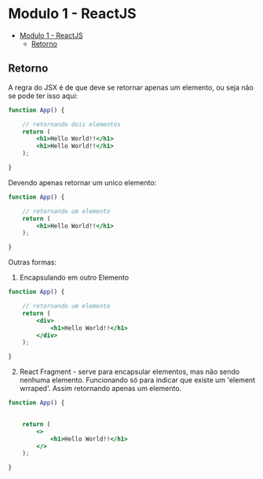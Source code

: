 # Modulo 1 - ReactJS

<!-- TOC -->
* [Modulo 1 - ReactJS](#modulo-1---reactjs)
  * [Retorno](#retorno)
<!-- TOC -->


## Retorno

A regra do JSX é de que deve se retornar apenas um elemento, ou seja não se pode ter isso aqui:

```jsx
function App() {

	// retornando dois elementos
	return ( 
		<h1>Hello World!!</h1>
		<h1>Hello World!!</h1>
	);

}
```

Devendo apenas retornar um unico elemento:

```jsx
function App() {

	// retornando um elemento
	return ( 
		<h1>Hello World!!</h1>
	);

}
```

Outras formas:

1. Encapsulando em outro Elemento

```jsx
function App() {

	// retornando um elemento
	return ( 
		<div>
			<h1>Hello World!!</h1>
		</div>
	);

}
```

2. React Fragment - serve para encapsular elementos, mas não sendo nenhuma elemento. Funcionando só para indicar que existe um 'element wrraped'. Assim retornando apenas um elemento.

```jsx
function App() {

	
	return ( 
		<>
			<h1>Hello World!!</h1>
		</>
	);

}
```